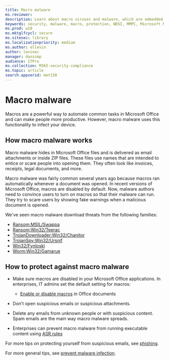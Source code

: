 ```yaml
---
title: Macro malware
ms.reviewer: 
description: Learn about macro viruses and malware, which are embedded in documents and are used to drop malicious payloads and distribute other threats.
keywords: security, malware, macro, protection, WDSI, MMPC, Microsoft Malware Protection Center, macro virus, macro malware, documents, viruses in Office, viruses in Word
ms.prod: w10
ms.mktglfcycl: secure
ms.sitesec: library
ms.localizationpriority: medium
ms.author: ellevin
author: levinec
manager: dansimp
audience: ITPro
ms.collection: M365-security-compliance  
ms.topic: article
search.appverid: met150
---
```

# Macro malware

Macros are a powerful way to automate common tasks in Microsoft Office and can make people more productive. However, macro malware uses this functionality to infect your device.

## How macro malware works

Macro malware hides in Microsoft Office files and is delivered as email attachments or inside ZIP files. These files use names that are intended to entice or scare people into opening them. They often look like invoices, receipts, legal documents, and more.

Macro malware was fairly common several years ago because macros ran automatically whenever a document was opened. In recent versions of Microsoft Office, macros are disabled by default. Now, malware authors need to convince users to turn on macros so that their malware can run. They try to scare users by showing fake warnings when a malicious document is opened.

We've seen macro malware download threats from the following families:

* [Ransom:MSIL/Swappa](https://www.microsoft.com/wdsi/threats/malware-encyclopedia-description?Name=Ransom:MSIL/Swappa.A)
* [Ransom:Win32/Teerac](Ransom:Win32/Teerac)
* [TrojanDownloader:Win32/Chanitor](https://www.microsoft.com/wdsi/threats/malware-encyclopedia-description?Name=TrojanDownloader:Win32/Chanitor.A)
* [TrojanSpy:Win32/Ursnif](https://www.microsoft.com/wdsi/threats/malware-encyclopedia-description?Name=TrojanSpy:Win32/Ursnif) 
* [Win32/Fynloski](https://www.microsoft.com/wdsi/threats/malware-encyclopedia-description?Name=Win32/Fynloski)
* [Worm:Win32/Gamarue](https://www.microsoft.com/wdsi/threats/malware-encyclopedia-description?Name=Win32/Gamarue)

## How to protect against macro malware

* Make sure macros are disabled in your Microsoft Office applications. In enterprises, IT admins set the default setting for macros:
    * [Enable or disable macros](https://support.office.com/article/Enable-or-disable-macros-in-Office-documents-7b4fdd2e-174f-47e2-9611-9efe4f860b12) in Office documents

* Don’t open suspicious emails or suspicious attachments.

* Delete any emails from unknown people or with suspicious content. Spam emails are the main way macro malware spreads.

* Enterprises can prevent macro malware from running executable content using [ASR rules](https://docs.microsoft.com/windows/security/threat-protection/windows-defender-exploit-guard/enable-attack-surface-reduction#enable-and-audit-attack-surface-reduction-rules)

For more tips on protecting yourself from suspicious emails, see [phishing](phishing.md). 

For more general tips, see [prevent malware infection](prevent-malware-infection.md). 
